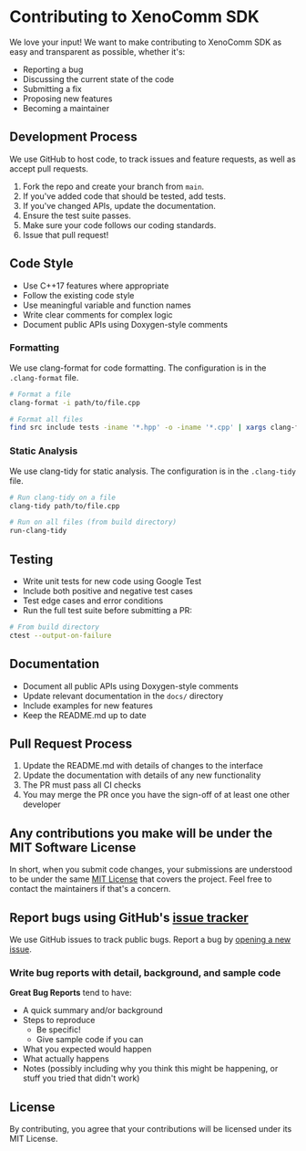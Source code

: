 # Contributing to XenoComm SDK

We love your input! We want to make contributing to XenoComm SDK as easy and transparent as possible, whether it's:

- Reporting a bug
- Discussing the current state of the code
- Submitting a fix
- Proposing new features
- Becoming a maintainer

## Development Process

We use GitHub to host code, to track issues and feature requests, as well as accept pull requests.

1. Fork the repo and create your branch from `main`.
2. If you've added code that should be tested, add tests.
3. If you've changed APIs, update the documentation.
4. Ensure the test suite passes.
5. Make sure your code follows our coding standards.
6. Issue that pull request!

## Code Style

- Use C++17 features where appropriate
- Follow the existing code style
- Use meaningful variable and function names
- Write clear comments for complex logic
- Document public APIs using Doxygen-style comments

### Formatting

We use clang-format for code formatting. The configuration is in the `.clang-format` file.

```bash
# Format a file
clang-format -i path/to/file.cpp

# Format all files
find src include tests -iname '*.hpp' -o -iname '*.cpp' | xargs clang-format -i
```

### Static Analysis

We use clang-tidy for static analysis. The configuration is in the `.clang-tidy` file.

```bash
# Run clang-tidy on a file
clang-tidy path/to/file.cpp

# Run on all files (from build directory)
run-clang-tidy
```

## Testing

- Write unit tests for new code using Google Test
- Include both positive and negative test cases
- Test edge cases and error conditions
- Run the full test suite before submitting a PR:

```bash
# From build directory
ctest --output-on-failure
```

## Documentation

- Document all public APIs using Doxygen-style comments
- Update relevant documentation in the `docs/` directory
- Include examples for new features
- Keep the README.md up to date

## Pull Request Process

1. Update the README.md with details of changes to the interface
2. Update the documentation with details of any new functionality
3. The PR must pass all CI checks
4. You may merge the PR once you have the sign-off of at least one other developer

## Any contributions you make will be under the MIT Software License

In short, when you submit code changes, your submissions are understood to be under the same [MIT License](LICENSE) that covers the project. Feel free to contact the maintainers if that's a concern.

## Report bugs using GitHub's [issue tracker](https://github.com/yourusername/xenocomm_sdk/issues)

We use GitHub issues to track public bugs. Report a bug by [opening a new issue](https://github.com/yourusername/xenocomm_sdk/issues/new).

### Write bug reports with detail, background, and sample code

**Great Bug Reports** tend to have:

- A quick summary and/or background
- Steps to reproduce
  - Be specific!
  - Give sample code if you can
- What you expected would happen
- What actually happens
- Notes (possibly including why you think this might be happening, or stuff you tried that didn't work)

## License

By contributing, you agree that your contributions will be licensed under its MIT License. 